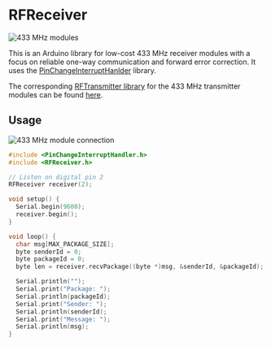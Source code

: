 RFReceiver
===========

![433 MHz modules](https://github.com/zeitgeist87/RFReceiver/raw/master/images/xy-mk-5v.jpg)

This is an Arduino library for low-cost 433 MHz receiver modules with a focus on
reliable one-way communication and forward error correction. It
uses the [PinChangeInterruptHanlder](https://github.com/zeitgeist87/PinChangeInterruptHandler) library.

The corresponding [RFTransmitter library](https://github.com/zeitgeist87/RFTransmitter)
for the 433 MHz transmitter modules can
be found [here](https://github.com/zeitgeist87/RFTransmitter).

Usage
-----

![433 MHz module connection](https://github.com/zeitgeist87/RFReceiver/raw/master/images/xy-mk-5v-connect.jpg)

```cpp
#include <PinChangeInterruptHandler.h>
#include <RFReceiver.h>

// Listen on digital pin 2
RFReceiver receiver(2);

void setup() {
  Serial.begin(9600);
  receiver.begin();
}

void loop() {
  char msg[MAX_PACKAGE_SIZE];
  byte senderId = 0;
  byte packageId = 0;
  byte len = receiver.recvPackage((byte *)msg, &senderId, &packageId);

  Serial.println("");
  Serial.print("Package: ");
  Serial.println(packageId);
  Serial.print("Sender: ");
  Serial.println(senderId);
  Serial.print("Message: ");
  Serial.println(msg);
}
```